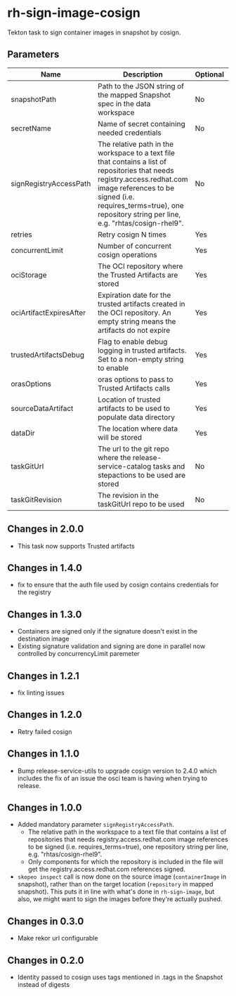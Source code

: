 # rh-sign-image-cosign

Tekton task to sign container images in snapshot by cosign.

## Parameters

| Name                    | Description                                                                                                                                                                                                                                       | Optional  | Default value           |
|-------------------------|---------------------------------------------------------------------------------------------------------------------------------------------------------------------------------------------------------------------------------------------------|-----------|-------------------------|
| snapshotPath            | Path to the JSON string of the mapped Snapshot spec in the data workspace                                                                                                                                                                         | No        | -                       |
| secretName              | Name of secret containing needed credentials                                                                                                                                                                                                      | No        | -                       |
| signRegistryAccessPath  | The relative path in the workspace to a text file that contains a list of repositories that needs registry.access.redhat.com image references to be signed (i.e. requires_terms=true), one repository string per line, e.g. "rhtas/cosign-rhel9". | No        | -                       |
| retries                 | Retry cosign N times                                                                                                                                                                                                                              | Yes       | 3                       |
| concurrentLimit         | Number of concurrent cosign operations                                                                                                                                                                                                            | Yes       | 5                       |
| ociStorage              | The OCI repository where the Trusted Artifacts are stored                                                                                                                                                                                         | Yes       | empty                   |
| ociArtifactExpiresAfter | Expiration date for the trusted artifacts created in the OCI repository. An empty string means the artifacts do not expire                                                                                                                        | Yes       | 1d                      |
| trustedArtifactsDebug   | Flag to enable debug logging in trusted artifacts. Set to a non-empty string to enable                                                                                                                                                            | Yes       | ""                      |
| orasOptions             | oras options to pass to Trusted Artifacts calls                                                                                                                                                                                                   | Yes       | ""                      | 
| sourceDataArtifact      | Location of trusted artifacts to be used to populate data directory                                                                                                                                                                               | Yes       | ""                      |
| dataDir                 | The location where data will be stored                                                                                                                                                                                                            | Yes       | $(workspaces.data.path) |
| taskGitUrl              | The url to the git repo where the release-service-catalog tasks and stepactions to be used are stored                                                                                                                                             | No        | ""                      |
| taskGitRevision         | The revision in the taskGitUrl repo to be used                                                                                                                                                                                                    | No        | ""                      |

## Changes in 2.0.0
* This task now supports Trusted artifacts

## Changes in 1.4.0
* fix to ensure that the auth file used by cosign contains credentials for the registry

## Changes in 1.3.0
* Containers are signed only if the signature doesn't exist in the destination image
* Existing signature validation and signing are done in parallel now controlled by concurrencyLimit paremeter

## Changes in 1.2.1
* fix linting issues

## Changes in 1.2.0
* Retry failed cosign

## Changes in 1.1.0
* Bump release-service-utils to upgrade cosign version to 2.4.0 which includes the fix of an issue the osci team is having when trying to release.

## Changes in 1.0.0
* Added mandatory parameter `signRegistryAccessPath`.
  * The relative path in the workspace to a text file that contains a list of repositories
    that needs registry.access.redhat.com image references to be signed (i.e.
    requires_terms=true), one repository string per line, e.g. "rhtas/cosign-rhel9".
  * Only components for which the repository is included in the file will get
    the registry.access.redhat.com references signed.
* `skopeo inspect` call is now done on the source image (`containerImage` in snapshot), rather
  than on the target location (`repository` in mapped snapshot). This puts it in line
  with what's done in `rh-sign-image`, but also, we might want to sign the images before
  they're actually pushed.

## Changes in 0.3.0
* Make rekor url configurable

## Changes in 0.2.0
* Identity passed to cosign uses tags mentioned in .tags in the Snapshot instead of digests
